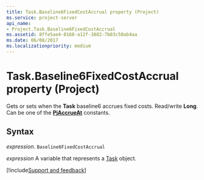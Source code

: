 ```yaml
---
title: Task.Baseline6FixedCostAccrual property (Project)
ms.service: project-server
api_name:
- Project.Task.Baseline6FixedCostAccrual
ms.assetid: 8ffe5ae4-0168-a12f-3882-7b03c50ab4aa
ms.date: 06/08/2017
ms.localizationpriority: medium
---
```



# Task.Baseline6FixedCostAccrual property (Project)

Gets or sets when the **Task** baseline6 accrues fixed costs. Read/write **Long**. Can be one of the **[PjAccrueAt](Project.PjAccrueAt.md)** constants.


## Syntax

_expression_. `Baseline6FixedCostAccrual`

_expression_ A variable that represents a [Task](./Project.Task.md) object.

[!include[Support and feedback](~/includes/feedback-boilerplate.md)]